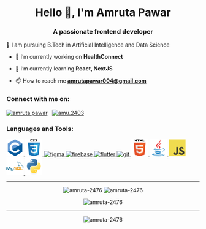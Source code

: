 <h1 align="center">Hello 👋, I'm Amruta Pawar</h1>
<h3 align="center">A passionate frontend developer</h3>
<p>🏫 I am pursuing B.Tech in Artificial Intelligence and Data Science</p>

- 🔭 I’m currently working on **HealthConnect**

- 🌱 I’m currently learning **React, NextJS**

- 📫 How to reach me **amrutapawar004@gmail.com**

<h3 align="left">Connect with me on:</h3>
<p align="left">
<a href="https://linkedin.com/in/amruta-pawar-7530ba264/" target="blank"><img align="center" src="https://raw.githubusercontent.com/rahuldkjain/github-profile-readme-generator/master/src/images/icons/Social/linked-in-alt.svg" alt="amruta pawar" height="40" width="40" /></a> &nbsp
<a href="https://instagram.com/amu.2403" target="blank"><img align="center" src="https://raw.githubusercontent.com/rahuldkjain/github-profile-readme-generator/master/src/images/icons/Social/instagram.svg" alt="amu.2403" height="40" width="40" /></a>
</p>

<h3 align="left">Languages and Tools:</h3>
<p align="left"> <a href="https://www.cprogramming.com/" target="_blank" rel="noreferrer"> <img src="https://raw.githubusercontent.com/devicons/devicon/master/icons/c/c-original.svg" alt="c" width="45" height="45"/> </a> <a href="https://www.w3schools.com/css/" target="_blank" rel="noreferrer"> <img src="https://raw.githubusercontent.com/devicons/devicon/master/icons/css3/css3-original-wordmark.svg" alt="css3" width="45" height="45"/> </a> <a href="https://www.figma.com/" target="_blank" rel="noreferrer"> <img src="https://www.vectorlogo.zone/logos/figma/figma-icon.svg" alt="figma" width="45" height="45"/> </a> <a href="https://firebase.google.com/" target="_blank" rel="noreferrer"> <img src="https://www.vectorlogo.zone/logos/firebase/firebase-icon.svg" alt="firebase" width="45" height="45"/> </a> <a href="https://flutter.dev" target="_blank" rel="noreferrer"> <img src="https://www.vectorlogo.zone/logos/flutterio/flutterio-icon.svg" alt="flutter" width="45" height="45"/> </a> <a href="https://git-scm.com/" target="_blank" rel="noreferrer"> <img src="https://www.vectorlogo.zone/logos/git-scm/git-scm-icon.svg" alt="git" width="45" height="45"/> </a> <a href="https://www.w3.org/html/" target="_blank" rel="noreferrer"> <img src="https://raw.githubusercontent.com/devicons/devicon/master/icons/html5/html5-original-wordmark.svg" alt="html5" width="45" height="45"/> </a> <a href="https://www.java.com" target="_blank" rel="noreferrer"> <img src="https://raw.githubusercontent.com/devicons/devicon/master/icons/java/java-original.svg" alt="java" width="45" height="45"/> </a> <a href="https://developer.mozilla.org/en-US/docs/Web/JavaScript" target="_blank" rel="noreferrer"> <img src="https://raw.githubusercontent.com/devicons/devicon/master/icons/javascript/javascript-original.svg" alt="javascript" width="45" height="45"/> </a> <a href="https://www.mysql.com/" target="_blank" rel="noreferrer"> <img src="https://raw.githubusercontent.com/devicons/devicon/master/icons/mysql/mysql-original-wordmark.svg" alt="mysql" width="45" height="45"/> </a> <a href="https://www.python.org" target="_blank" rel="noreferrer"> <img src="https://raw.githubusercontent.com/devicons/devicon/master/icons/python/python-original.svg" alt="python" width="45" height="45"/> </a> </p>

---
<p align="center">
    <img width="600" height="200" src="https://github-readme-stats.vercel.app/api?username=amruta-2476&show_icons=true&theme=chartreuse-dark&locale=en" alt="amruta-2476" />
    <img width="350" height="200" src="https://github-readme-stats.vercel.app/api/top-langs?username=amruta-2476&show_icons=true&theme=chartreuse-dark&locale=en&layout=compact" alt="amruta-2476" />
</p>
<p align="center">
    <img width="1000" height="230" src="https://github-readme-streak-stats.herokuapp.com/?user=amruta-2476&theme=chartreuse-dark&card_width=900" alt="amruta-2476" />
</p>

---

<div align="center"> 
    <img src="https://github-readme-streak-stats.herokuapp.com/?user=amruta-2476&theme=chartreuse-dark" alt="amruta-2476" /> 
</div>
